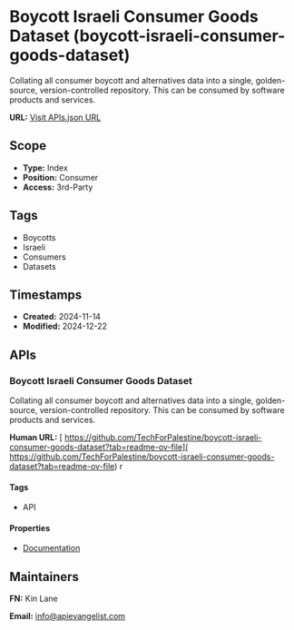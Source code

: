 # Boycott Israeli Consumer Goods Dataset (boycott-israeli-consumer-goods-dataset)
Collating all consumer boycott and alternatives data into a single, golden-source, version-controlled repository. This can be consumed by software products and services. 

**URL:** [Visit APIs.json URL](https://raw.githubusercontent.com/api-search/boycott-israeli-consumer-goods-dataset/refs/heads/main/apis.yml)

## Scope

- **Type:** Index 
- **Position:** Consumer 
- **Access:** 3rd-Party 

## Tags

- Boycotts
- Israeli
- Consumers
- Datasets

## Timestamps

- **Created:** 2024-11-14 
- **Modified:** 2024-12-22 

## APIs

### Boycott Israeli Consumer Goods Dataset
Collating all consumer boycott and alternatives data into a single, golden-source, version-controlled repository. This can be consumed by software products and services. 

**Human URL:** [ https://github.com/TechForPalestine/boycott-israeli-consumer-goods-dataset?tab=readme-ov-file]( https://github.com/TechForPalestine/boycott-israeli-consumer-goods-dataset?tab=readme-ov-file)
r

#### Tags

- API

#### Properties

- [Documentation]( https://github.com/TechForPalestine/boycott-israeli-consumer-goods-dataset?tab=readme-ov-file)

## Maintainers

**FN:** Kin Lane

**Email:** info@apievangelist.com

